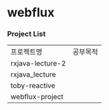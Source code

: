 # webflux

### Project List
| | |
|-|-|
|프로젝트명|공부목적|
|rxjava-lecture-2||
|rxjava_lecture||
|toby-reactive||
|webflux-project||
